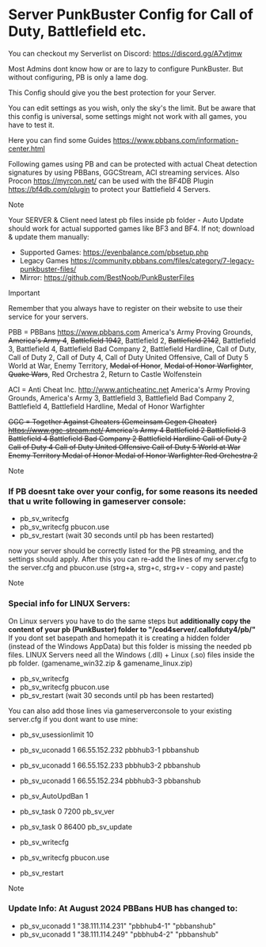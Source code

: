 # Server PunkBuster Config for Call of Duty, Battlefield etc. #

You can checkout my Serverlist on Discord: https://discord.gg/A7vtjmw


Most Admins dont know how or are to lazy to configure PunkBuster. But without configuring, PB is only a lame dog.

This Config should give you the best protection for your Server.

You can edit settings as you wish, only the sky's the limit. But be aware that this config is universal, some settings might not work with all games, you have to test it.

Here you can find some Guides https://www.pbbans.com/information-center.html

Following games using PB and can be protected with actual Cheat detection signatures by using PBBans, GGCStream, ACI streaming services.
Also Procon https://myrcon.net/ can be used with the BF4DB Plugin https://bf4db.com/plugin to protect your Battlefield 4 Servers.

> [!NOTE]
> Your SERVER & Client need latest pb files inside pb folder - Auto Update should work for actual supported games like BF3 and BF4. If not; download & update them manually:
> - Supported Games: https://evenbalance.com/pbsetup.php
> - Legacy Games https://community.pbbans.com/files/category/7-legacy-punkbuster-files/
> - Mirror: https://github.com/BestNoob/PunkBusterFiles


> [!IMPORTANT]
> Remember that you always have to register on their website to use their service for your servers.


PBB = PBBans https://www.pbbans.com
America's Army Proving Grounds, ~~America's Army 4~~, ~~Battlefield 1942~~, Battlefield 2, ~~Battlefield 2142~~, Battlefield 3, Battlefield 4, Battlefield Bad Company 2, Battlefield Hardline, Call of Duty, Call of Duty 2, Call of Duty 4,
Call of Duty United Offensive, Call of Duty 5 World at War, Enemy Territory, ~~Medal of Honor~~, ~~Medal of Honor Warfighter~~, ~~Quake Wars~~, Red Orchestra 2, Return to Castle Wolfenstein


ACI = Anti Cheat Inc. http://www.anticheatinc.net
America's Army Proving Grounds, America's Army 3, Battlefield 3, Battlefield Bad Company 2, Battlefield 4, Battlefield Hardline, Medal of Honor Warfighter


~~GGC = Together Against Cheaters (Gemeinsam Gegen Cheater) https://www.ggc-stream.net/
America's Army 4
Battlefield 2
Battlefield 3
Battlefield 4
Battlefield Bad Company 2
Battlefield Hardline
Call of Duty 2
Call of Duty 4
Call of Duty United Offensive
Call of Duty 5 World at War
Enemy Territory
Medal of Honor
Medal of Honor Warfighter
Red Orchestra 2~~

> [!NOTE]
> ### If PB doesnt take over your config, for some reasons its needed that u write following in gameserver console: ###

- pb_sv_writecfg
- pb_sv_writecfg pbucon.use
- pb_sv_restart (wait 30 seconds until pb has been restarted)

now your server should be correctly listed for the PB streaming, and the settings should apply. After this you can re-add the lines of my server.cfg to the server.cfg and pbucon.use
(strg+a, strg+c, strg+v - copy and paste)

> [!NOTE]
> ### Special info for LINUX Servers: ###
On Linux servers you have to do the same steps but **additionally copy the content of your pb (PunkBuster) folder to "/cod4server/.callofduty4/pb/"**
If you dont set basepath and homepath it is creating a hidden folder (instead of the Windows AppData) but this folder is missing the needed pb files.
LINUX Servers need all the Windows (.dll) + Linux (.so) files inside the pb folder. (gamename_win32.zip & gamename_linux.zip)

- pb_sv_writecfg
- pb_sv_writecfg pbucon.use
- pb_sv_restart (wait 30 seconds until pb has been restarted)

You can also add those lines via gameserverconsole to your existing server.cfg if you dont want to use mine:

- pb_sv_usessionlimit 10
- pb_sv_uconadd 1 66.55.152.232 pbbhub3-1 pbbanshub
- pb_sv_uconadd 1 66.55.152.233 pbbhub3-2 pbbanshub
- pb_sv_uconadd 1 66.55.152.234 pbbhub3-3 pbbanshub
- pb_sv_AutoUpdBan 1
- pb_sv_task 0 7200 pb_sv_ver
- pb_sv_task 0 86400 pb_sv_update

- pb_sv_writecfg
- pb_sv_writecfg pbucon.use
- pb_sv_restart

> [!NOTE]
> ### Update Info: At August 2024 PBBans HUB has changed to: ###
> - pb_sv_uconadd 1 "38.111.114.231" "pbbhub4-1" "pbbanshub"
> - pb_sv_uconadd 1 "38.111.114.249" "pbbhub4-2" "pbbanshub"

